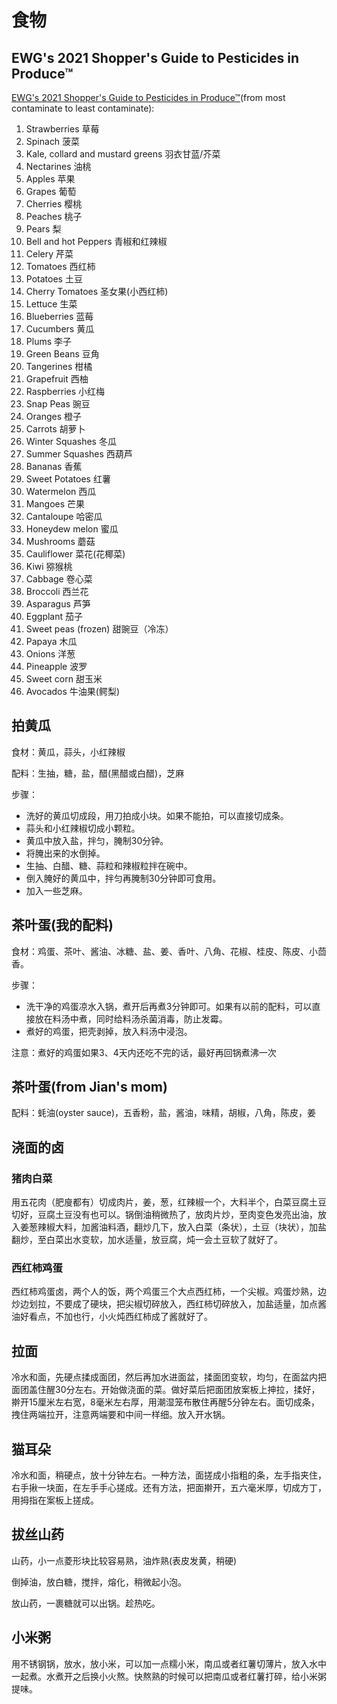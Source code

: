 # 食物

## EWG's 2021 Shopper's Guide to Pesticides in Produce™

[EWG's 2021 Shopper's Guide to Pesticides in Produce™](https://www.ewg.org/foodnews/full-list.php)(from most contaminate to least contaminate):

1. Strawberries 草莓
2. Spinach 菠菜
3. Kale, collard and mustard greens 羽衣甘蓝/芥菜
4. Nectarines 油桃
5. Apples 苹果
6. Grapes 葡萄
7. Cherries 樱桃
8. Peaches 桃子
9. Pears 梨
10. Bell and hot Peppers 青椒和红辣椒
11. Celery 芹菜
12. Tomatoes 西红柿
13. Potatoes 土豆
14. Cherry Tomatoes 圣女果(小西红柿)
15. Lettuce 生菜
16. Blueberries 蓝莓
17. Cucumbers 黄瓜
18. Plums 李子
19. Green Beans 豆角
20. Tangerines 柑橘
21. Grapefruit 西柚
22. Raspberries 小红梅
23. Snap Peas 豌豆
24. Oranges 橙子
25. Carrots 胡萝卜
26. Winter Squashes 冬瓜
27. Summer Squashes 西葫芦
28. Bananas 香蕉
29. Sweet Potatoes 红薯
30. Watermelon 西瓜
31. Mangoes 芒果
32. Cantaloupe 哈密瓜
33. Honeydew melon 蜜瓜
34. Mushrooms 蘑菇
35. Cauliflower 菜花(花椰菜)
36. Kiwi 猕猴桃
37. Cabbage 卷心菜
38. Broccoli 西兰花
39. Asparagus 芦笋
40. Eggplant 茄子
41. Sweet peas (frozen) 甜豌豆（冷冻）
42. Papaya 木瓜
43. Onions 洋葱
44. Pineapple 波罗
45. Sweet corn 甜玉米
46. Avocados 牛油果(鳄梨)

## 拍黄瓜

食材：黄瓜，蒜头，小红辣椒

配料：生抽，糖，盐，醋(黑醋或白醋)，芝麻

步骤：
- 洗好的黄瓜切成段，用刀拍成小块。如果不能拍，可以直接切成条。
- 蒜头和小红辣椒切成小颗粒。
- 黄瓜中放入盐，拌匀，腌制30分钟。
- 将腌出来的水倒掉。
- 生抽、白醋、糖、蒜粒和辣椒粒拌在碗中。
- 倒入腌好的黄瓜中，拌匀再腌制30分钟即可食用。
- 加入一些芝麻。

## 茶叶蛋(我的配料)

食材：鸡蛋、茶叶、酱油、冰糖、盐、姜、香叶、八角、花椒、桂皮、陈皮、小茴香。

步骤：
- 洗干净的鸡蛋凉水入锅，煮开后再煮3分钟即可。如果有以前的配料，可以直接放在料汤中煮，同时给料汤杀菌消毒，防止发霉。
- 煮好的鸡蛋，把壳剥掉，放入料汤中浸泡。

注意：煮好的鸡蛋如果3、4天内还吃不完的话，最好再回锅煮沸一次

## 茶叶蛋(from Jian's mom)

配料：蚝油(oyster sauce)，五香粉，盐，酱油，味精，胡椒，八角，陈皮，姜

## 浇面的卤

### 猪肉白菜

用五花肉（肥廋都有）切成肉片，姜，葱，红辣椒一个，大料半个，白菜豆腐土豆切好，豆腐土豆没有也可以。锅倒油稍微热了，放肉片炒，至肉变色发亮出油，放入姜葱辣椒大料，加酱油料酒，翻炒几下，放入白菜（条状），土豆（块状），加盐翻炒，至白菜出水变软，加水适量，放豆腐，炖一会土豆软了就好了。

### 西红柿鸡蛋

西红柿鸡蛋卤，两个人的饭，两个鸡蛋三个大点西红柿，一个尖椒。鸡蛋炒熟，边炒边划拉，不要成了硬块，把尖椒切碎放入，西红柿切碎放入，加盐适量，加点酱油好看点，不加也行，小火炖西红柿成了酱就好了。

## 拉面

冷水和面，先硬点揉成面团，然后再加水进面盆，揉面团变软，均匀，在面盆内把面团盖住醒30分左右。开始做浇面的菜。做好菜后把面团放案板上抻拉，揉好，擀开15厘米左右宽，8毫米左右厚，用潮湿笼布散住再醒5分钟左右。面切成条，拽住两端拉开，注意两端要和中间一样细。放入开水锅。

## 猫耳朵

冷水和面，稍硬点，放十分钟左右。一种方法，面搓成小指粗的条，左手指夹住，右手揪一块面，在左手手心搓成。还有方法，把面擀开，五六毫米厚，切成方丁，用拇指在案板上搓成。

## 拔丝山药

山药，小一点菱形块比较容易熟，油炸熟(表皮发黄，稍硬)

倒掉油，放白糖，搅拌，熔化，稍微起小泡。

放山药，一裹糖就可以出锅。趁热吃。

## 小米粥

用不锈钢锅，放水，放小米，可以加一点糯小米，南瓜或者红薯切薄片，放入水中一起煮。水煮开之后换小火熬。快熬熟的时候可以把南瓜或者红薯打碎，给小米粥提味。

